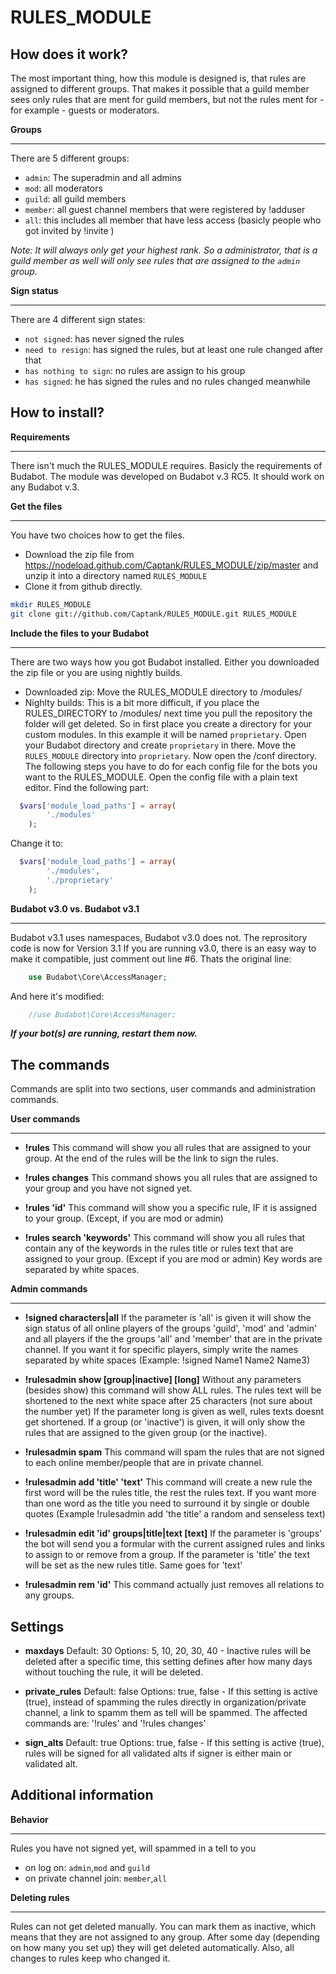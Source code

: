 RULES_MODULE
============

How does it work?
-----------------
The most important thing, how this module is designed is, that rules are assigned to different groups.
That makes it possible that a guild member sees only rules that are ment for guild members, but not the rules ment for - for example - guests or moderators.

**Groups**
__________
There are 5 different groups:
* `admin`: The superadmin and all admins
* `mod`: all moderators
* `guild`: all guild members
* `member`: all guest channel members that were registered by !adduser <name>
* `all`: this includes all member that have less access (basicly people who got invited by !invite <name>)

*Note: It will always only get your highest rank. So a administrator, that is a guild member as well will only see rules that are assigned to the `admin` group.*

**Sign status**
_______________
There are 4 different sign states:
* `not signed`: has never signed the rules
* `need to resign`: has signed the rules, but at least one rule changed after that
* `has nothing to sign`: no rules are assign to his group
* `has signed`: he has signed the rules and no rules changed meanwhile

How to install?
---------------

**Requirements**
________________
There isn't much the RULES_MODULE requires. Basicly the requirements of Budabot.
The module was developed on Budabot v.3 RC5. It should work on any Budabot v.3.

**Get the files**
_________________
You have two choices how to get the files.
* Download the zip file from https://nodeload.github.com/Captank/RULES_MODULE/zip/master and unzip it into a directory named `RULES_MODULE`
* Clone it from github directly.

```sh
mkdir RULES_MODULE
git clone git://github.com/Captank/RULES_MODULE.git RULES_MODULE
```

**Include the files to your Budabot**
_____________________________________
There are two ways how you got Budabot installed.
Either you downloaded the zip file or you are using nightly builds.
* Downloaded zip:
Move the RULES_MODULE directory to <buda>/modules/
* Nighlty builds:
This is a bit more difficult, if you place the RULES_DIRECTORY to <buda>/modules/ next time you pull the repository the folder will get deleted.
So in first place you create a directory for your custom modules. In this example it will be named `proprietary`.
Open your Budabot directory and create `proprietary` in there.
Move the `RULES_MODULE` directory into `proprietary`.
Now open the <buda>/conf directory. The following steps you have to do for each config file for the bots you want to the RULES_MODULE.
Open the config file with a plain text editor.
Find the following part:

```php
  $vars['module_load_paths'] = array(
		'./modules'
	);
```

Change it to:

```php
  $vars['module_load_paths'] = array(
		'./modules',
		'./proprietary'
	);
```
**Budabot v3.0 vs. Budabot v3.1**
_________________________________
Budabot v3.1 uses namespaces, Budabot v3.0 does not. The reprository code is now for Version 3.1
If you are running v3.0, there is an easy way to make it compatible, just comment out
line #6.
Thats the original line:

```php
	use Budabot\Core\AccessManager;
```

And here it's modified:

```php
	//use Budabot\Core\AccessManager;
```

***If your bot(s) are running, restart them now.***

The commands
------------

Commands are split into two sections, user commands and administration commands.

**User commands**
_________________

* **!rules**
This command will show you all rules that are assigned to your group.
At the end of the rules will be the link to sign the rules.

* **!rules changes**
This command shows you all rules that are assigned to your group and you have not signed yet.

* **!rules 'id'**
This command will show you a specific rule, IF it is assigned to your group. (Except, if you are mod or admin)

* **!rules search 'keywords'**
This command will show you all rules that contain any of the keywords in the rules title or rules text that are assigned to your group. (Except if you are mod or admin) Key words are separated by white spaces.

**Admin commands**
__________________
* **!signed characters|all**
If the parameter is 'all' is given it will show the sign status of all online players of the groups 'guild', 'mod' and 'admin' and all players if the the groups 'all' and 'member' that are in the private channel.
If you want it for specific players, simply write the names separated by white spaces (Example: !signed Name1 Name2 Name3)

* **!rulesadmin show [group|inactive] [long]**
Without any parameters (besides show) this command will show ALL rules. The rules text will be shortened to the next white space after 25 characters (not sure about the number yet)
If the parameter long is given as well, rules texts doesnt get shortened.
If a group (or 'inactive') is given, it will only show the rules that are assigned to the given group (or the inactive).

* **!rulesadmin spam**
This command will spam the rules that are not signed to each online member/people that are in private channel.

* **!rulesadmin add 'title' 'text'**
This command will create a new rule the first word will be the rules title, the rest the rules text. If you want more than one word as the title you need to surround it by single or double quotes (Example !rulesadmin add 'the title' a random and senseless text)

* **!rulesadmin edit 'id' groups|title|text [text]**
If the parameter is 'groups' the bot will send you a formular with the current assigned rules and links to assign to or remove from a group.
If the parameter is 'title' the text will be set as the new rules title. Same goes for 'text'

* **!rulesadmin rem 'id'**
This command actually just removes all relations to any groups.

Settings
--------

* **maxdays**
Default: 30 Options: 5, 10, 20, 30, 40 - Inactive rules will be deleted after a specific time, this setting defines after how many days without touching the rule, it will be deleted.

* **private_rules**
Default: false Options: true, false - If this setting is active (true), instead of spamming the rules directly in organization/private channel, a link to spamm them as tell will be spammed. The affected commands are: '!rules' and '!rules changes'

* **sign_alts**
Default: true Options: true, false - If this setting is active (true), rules will be signed for all validated alts if signer is either main or validated alt.

Additional information
----------------------

**Behavior**
____________

Rules you have not signed yet, will spammed in a tell to you
* on log on: `admin`,`mod` and `guild`
* on private channel join: `member`,`all`

**Deleting rules**
__________________
Rules can not get deleted manually. You can mark them as inactive, which means that they are not assigned to any group. After some day (depending on how many you set up) they will get deleted automatically. Also, all changes to rules keep who changed it.

